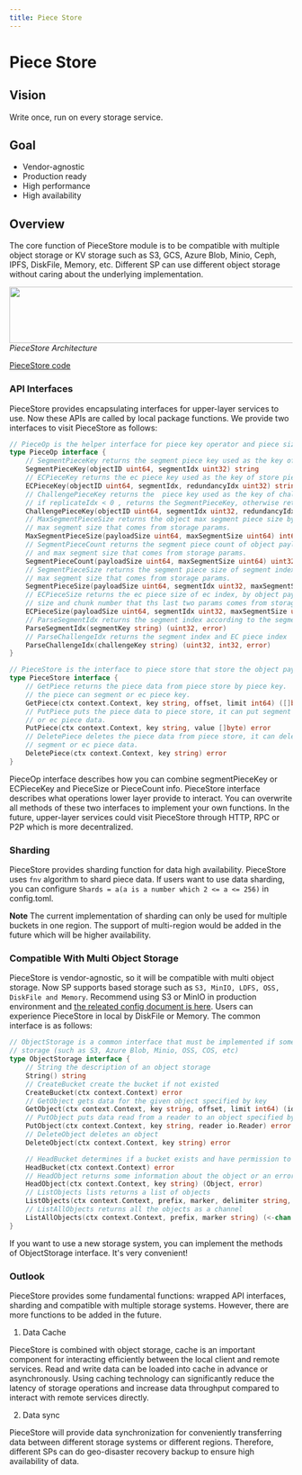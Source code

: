 ```yaml
---
title: Piece Store
---
```


# Piece Store

## Vision

Write once, run on every storage service.

## Goal

- Vendor-agnostic
- Production ready
- High performance
- High availability

## Overview

The core function of PieceStore module is to be compatible with multiple object storage or KV storage such as S3, GCS, Azure Blob, Minio, Ceph, IPFS, DiskFile, Memory, etc. Different SP can use different object storage without caring about the underlying implementation.

<div align="center"><img src="https://raw.githubusercontent.com/bnb-chain/greenfield-docs/main/static/asset/11-SP-Piecestore-Arch.jpg" width="600" height="100" /></div>

<div style={{textAlign:'center'}}><i>PieceStore Architecture</i></div>

[PieceStore code](https://github.com/zkMeLabs/mechain-storage-provider/tree/master/store/piecestore)

### API Interfaces

PieceStore provides encapsulating interfaces for upper-layer services to use. Now these APIs are called by local package functions. We provide two interfaces to visit PieceStore as follows:

```go
// PieceOp is the helper interface for piece key operator and piece size calculate.
type PieceOp interface {
    // SegmentPieceKey returns the segment piece key used as the key of store piece store.
    SegmentPieceKey(objectID uint64, segmentIdx uint32) string
    // ECPieceKey returns the ec piece key used as the key of store piece store.
    ECPieceKey(objectID uint64, segmentIdx, redundancyIdx uint32) string
    // ChallengePieceKey returns the  piece key used as the key of challenge piece key.
    // if replicateIdx < 0 , returns the SegmentPieceKey, otherwise returns the ECPieceKey.
    ChallengePieceKey(objectID uint64, segmentIdx uint32, redundancyIdx int32) string
    // MaxSegmentPieceSize returns the object max segment piece size by object payload size and
    // max segment size that comes from storage params.
    MaxSegmentPieceSize(payloadSize uint64, maxSegmentSize uint64) int64
    // SegmentPieceCount returns the segment piece count of object payload by object payload size
    // and max segment size that comes from storage params.
    SegmentPieceCount(payloadSize uint64, maxSegmentSize uint64) uint32
    // SegmentPieceSize returns the segment piece size of segment index by object payload size and
    // max segment size that comes from storage params.
    SegmentPieceSize(payloadSize uint64, segmentIdx uint32, maxSegmentSize uint64) int64
    // ECPieceSize returns the ec piece size of ec index, by object payload size, max segment
    // size and chunk number that ths last two params comes from storage params.
    ECPieceSize(payloadSize uint64, segmentIdx uint32, maxSegmentSize uint64, chunkNum uint32) int64
    // ParseSegmentIdx returns the segment index according to the segment piece key
    ParseSegmentIdx(segmentKey string) (uint32, error)
    // ParseChallengeIdx returns the segment index and EC piece index  according to the challenge piece key
    ParseChallengeIdx(challengeKey string) (uint32, int32, error)
}

// PieceStore is the interface to piece store that store the object payload data.
type PieceStore interface {
    // GetPiece returns the piece data from piece store by piece key.
    // the piece can segment or ec piece key.
    GetPiece(ctx context.Context, key string, offset, limit int64) ([]byte, error)
    // PutPiece puts the piece data to piece store, it can put segment
    // or ec piece data.
    PutPiece(ctx context.Context, key string, value []byte) error
    // DeletePiece deletes the piece data from piece store, it can delete
    // segment or ec piece data.
    DeletePiece(ctx context.Context, key string) error
}
```

PieceOp interface describes how you can combine segmentPieceKey or ECPieceKey and PieceSize or PieceCount info. PieceStore interface describes what operations lower layer provide to interact. You can overwrite all methods of these two interfaces to implement your own functions. In the future, upper-layer services could visit PieceStore through HTTP, RPC or P2P which is more decentralized.

### Sharding

PieceStore provides sharding function for data high availability. PieceStore uses `fnv` algorithm to shard piece data. If users want to use data sharding, you can configure `Shards = a(a is a number which 2 <= a <= 256)` in config.toml.

**Note** The current implementation of sharding can only be used for multiple buckets in one region. The support of multi-region would be added in the future which will be higher availability.

### Compatible With Multi Object Storage

PieceStore is vendor-agnostic, so it will be compatible with multi object storage. Now SP supports based storage such as `S3, MinIO, LDFS, OSS, DiskFile and Memory`.
Recommend using S3 or MinIO in production environment and [the releated config document is here](https://github.com/zkMeLabs/mechain-storage-provider/blob/master/store/piecestore/README.md). Users can experience PieceStore in local by DiskFile or Memory. The common interface is as follows:

```go
// ObjectStorage is a common interface that must be implemented if some users want to use an object
// storage (such as S3, Azure Blob, Minio, OSS, COS, etc)
type ObjectStorage interface {
    // String the description of an object storage
    String() string
    // CreateBucket create the bucket if not existed
    CreateBucket(ctx context.Context) error
    // GetObject gets data for the given object specified by key
    GetObject(ctx context.Context, key string, offset, limit int64) (io.ReadCloser, error)
    // PutObject puts data read from a reader to an object specified by key
    PutObject(ctx context.Context, key string, reader io.Reader) error
    // DeleteObject deletes an object
    DeleteObject(ctx context.Context, key string) error

    // HeadBucket determines if a bucket exists and have permission to access it
    HeadBucket(ctx context.Context) error
    // HeadObject returns some information about the object or an error if not found
    HeadObject(ctx context.Context, key string) (Object, error)
    // ListObjects lists returns a list of objects
    ListObjects(ctx context.Context, prefix, marker, delimiter string, limit int64) ([]Object, error)
    // ListAllObjects returns all the objects as a channel
    ListAllObjects(ctx context.Context, prefix, marker string) (<-chan Object, error)
}
```

If you want to use a new storage system, you can implement the methods of ObjectStorage interface. It's very convenient!

### Outlook

PieceStore provides some fundamental functions: wrapped API interfaces, sharding and compatible with multiple storage systems. However, there are more functions to be added in the future.

1. Data Cache

PieceStore is combined with object storage, cache is an important component for interacting efficiently between the local client and remote services. Read and write data can be loaded into cache in advance or asynchronously. Using caching technology can significantly reduce the latency of storage operations and increase data throughput compared to interact with remote services directly.

2. Data sync

PieceStore will provide data synchronization for conveniently transferring data between different storage systems or different regions. Therefore, different SPs can do geo-disaster recovery backup to ensure high availability of data.
